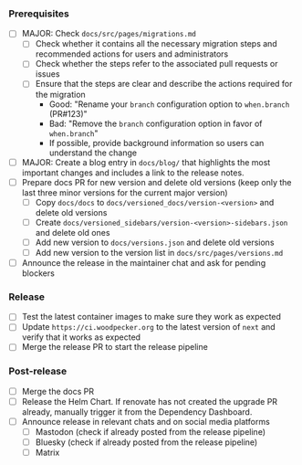 <!-- markdownlint-disable MD041 -->

### Prerequisites

- [ ] MAJOR: Check `docs/src/pages/migrations.md`
  - [ ] Check whether it contains all the necessary migration steps and recommended actions for users and administrators
  - [ ] Check whether the steps refer to the associated pull requests or issues
  - [ ] Ensure that the steps are clear and describe the actions required for the migration
    - Good: "Rename your `branch` configuration option to `when.branch` (PR#123)"
    - Bad: "Remove the `branch` configuration option in favor of `when.branch`"
    - If possible, provide background information so users can understand the change
- [ ] MAJOR: Create a blog entry in `docs/blog/` that highlights the most important changes and includes a link to the release notes.
- [ ] Prepare docs PR for new version and delete old versions (keep only the last three minor versions for the current major version)
  - [ ] Copy `docs/docs` to `docs/versioned_docs/version-<version>` and delete old versions
  - [ ] Create `docs/versioned_sidebars/version-<version>-sidebars.json` and delete old ones
  - [ ] Add new version to `docs/versions.json` and delete old versions
  - [ ] Add new version to the version list in `docs/src/pages/versions.md`
- [ ] Announce the release in the maintainer chat and ask for pending blockers

### Release

- [ ] Test the latest container images to make sure they work as expected
- [ ] Update `https://ci.woodpecker.org` to the latest version of `next` and verify that it works as expected
- [ ] Merge the release PR to start the release pipeline

### Post-release

- [ ] Merge the docs PR
- [ ] Release the Helm Chart. If renovate has not created the upgrade PR already, manually trigger it from the Dependency Dashboard.
- [ ] Announce release in relevant chats and on social media platforms
  - [ ] Mastodon (check if already posted from the release pipeline)
  - [ ] Bluesky (check if already posted from the release pipeline)
  - [ ] Matrix
